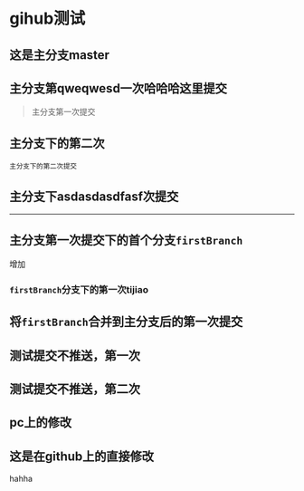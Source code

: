 # gihub测试

## 这是主分支master

## 主分支第qweqwesd一次哈哈哈这里提交

> 主分支第一次提交

## 主分支下的第二次
    主分支下的第二次提交

## 主分支下asdasdasdfasf次提交

-----

## 主分支第一次提交下的首个分支`firstBranch`
增加

### `firstBranch`分支下的第一次tijiao
## 将`firstBranch`合并到主分支后的第一次提交

## 测试提交不推送，第一次

## 测试提交不推送，第二次


## pc上的修改

## 这是在github上的直接修改

hahha